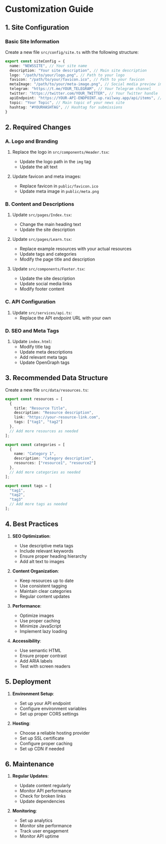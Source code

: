 # Customization Guide

## 1. Site Configuration

### Basic Site Information
Create a new file `src/config/site.ts` with the following structure:

```typescript
export const siteConfig = {
  name: "NEWSSITE", // Your site name
  description: "Your site description", // Main site description
  logo: "/path/to/your/logo.png", // Path to your logo
  favicon: "/path/to/your/favicon.ico", // Path to your favicon
  metaImage: "/path/to/your/meta-image.png", // Social media preview image
  telegram: "https://t.me/YOUR_TELEGRAM", // Your Telegram channel
  twitter: "https://twitter.com/YOUR_TWITTER", // Your Twitter handle
  apiEndpoint: "https://YOUR-API-ENDPOINT.up.railway.app/api/items", // Your API endpoint
  topic: "Your Topic", // Main topic of your news site
  hashtag: "#YOURHASHTAG", // Hashtag for submissions
}
```

## 2. Required Changes

### A. Logo and Branding
1. Replace the logo in `src/components/Header.tsx`:
   - Update the logo path in the `img` tag
   - Update the alt text

2. Update favicon and meta images:
   - Replace favicon in `public/favicon.ico`
   - Update meta image in `public/meta.png`

### B. Content and Descriptions
1. Update `src/pages/Index.tsx`:
   - Change the main heading text
   - Update the site description

2. Update `src/pages/Learn.tsx`:
   - Replace example resources with your actual resources
   - Update tags and categories
   - Modify the page title and description

3. Update `src/components/Footer.tsx`:
   - Update the site description
   - Update social media links
   - Modify footer content

### C. API Configuration
1. Update `src/services/api.ts`:
   - Replace the API endpoint URL with your own

### D. SEO and Meta Tags
1. Update `index.html`:
   - Modify title tag
   - Update meta descriptions
   - Add relevant meta tags
   - Update OpenGraph tags

## 3. Recommended Data Structure

Create a new file `src/data/resources.ts`:

```typescript
export const resources = [
  {
    title: "Resource Title",
    description: "Resource description",
    link: "https://your-resource-link.com",
    tags: ["tag1", "tag2"]
  },
  // Add more resources as needed
];

export const categories = [
  {
    name: "Category 1",
    description: "Category description",
    resources: ["resource1", "resource2"]
  },
  // Add more categories as needed
];

export const tags = [
  "tag1",
  "tag2",
  "tag3"
  // Add more tags as needed
];
```

## 4. Best Practices

1. **SEO Optimization**:
   - Use descriptive meta tags
   - Include relevant keywords
   - Ensure proper heading hierarchy
   - Add alt text to images

2. **Content Organization**:
   - Keep resources up to date
   - Use consistent tagging
   - Maintain clear categories
   - Regular content updates

3. **Performance**:
   - Optimize images
   - Use proper caching
   - Minimize JavaScript
   - Implement lazy loading

4. **Accessibility**:
   - Use semantic HTML
   - Ensure proper contrast
   - Add ARIA labels
   - Test with screen readers

## 5. Deployment

1. **Environment Setup**:
   - Set up your API endpoint
   - Configure environment variables
   - Set up proper CORS settings

2. **Hosting**:
   - Choose a reliable hosting provider
   - Set up SSL certificate
   - Configure proper caching
   - Set up CDN if needed

## 6. Maintenance

1. **Regular Updates**:
   - Update content regularly
   - Monitor API performance
   - Check for broken links
   - Update dependencies

2. **Monitoring**:
   - Set up analytics
   - Monitor site performance
   - Track user engagement
   - Monitor API uptime 